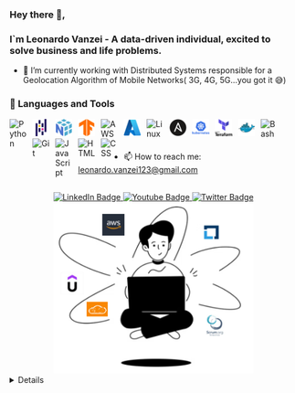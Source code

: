 ### Hey there 👋,
### I`m Leonardo Vanzei - A data-driven individual, excited to solve business and life problems.

- 🔭 I’m currently working with Distributed Systems responsible for a Geolocation Algorithm of Mobile Networks( 3G, 4G, 5G...you got it 😅)

### 🧰 Languages and Tools

<img align="left" alt="Python" width="30px" style="padding-right:10px;" src="https://cdn.jsdelivr.net/gh/devicons/devicon/icons/python/python-plain.svg" href="https://www.python.org/" />
<img align="left" alt="Pandas" width="30px" style="padding-right:10px;" src="https://github.com/devicons/devicon/blob/v2.15.1/icons/pandas/pandas-original.svg" />
<img align="left" alt="Numpy" width="30px" style="padding-right:10px;" src="https://github.com/devicons/devicon/blob/v2.15.1/icons/numpy/numpy-original.svg" />
<img align="left" alt="TensorFlow" width="30px" style="padding-right:10px;" src="https://github.com/devicons/devicon/blob/v2.15.1/icons/tensorflow/tensorflow-original.svg" />
<img align="left" alt="AWS" width="30px" style="padding-right:10px;" src="https://static-00.iconduck.com/assets.00/aws-icon-2048x2048-ptyrjxdo.png" />
<img align="left" alt="Azure" width="30px" style="padding-right:10px;" src="https://raw.githubusercontent.com/devicons/devicon/1119b9f84c0290e0f0b38982099a2bd027a48bf1/icons/azure/azure-original.svg" />
<img align="left" alt="Linux" width="30px" style="padding-right:10px;" src="https://cdn.jsdelivr.net/gh/devicons/devicon/icons/linux/linux-original.svg" />
<img align="left" alt="Ansible" width="30px" style="padding-right:10px;" src="https://github.com/devicons/devicon/blob/v2.15.1/icons/ansible/ansible-original.svg" />
<img align="left" alt="Kubernetes" width="30px" style="padding-right:10px;" src="https://github.com/devicons/devicon/blob/v2.15.1/icons/kubernetes/kubernetes-plain-wordmark.svg" />
<img align="left" alt="Terraform" width="30px" style="padding-right:10px;" src="https://github.com/devicons/devicon/blob/v2.15.1/icons/terraform/terraform-original-wordmark.svg" />
<img align="left" alt="Docker" width="30px" style="padding-right:10px;" src="https://github.com/devicons/devicon/blob/v2.15.1/icons/docker/docker-original.svg" />
<img align="left" alt="Bash" width="30px" style="padding-right:10px;" src="https://cdn.jsdelivr.net/gh/devicons/devicon/icons/bash/bash-original.svg" />
<img align="left" alt="Git" width="30px" style="padding-right:10px;" src="https://cdn.jsdelivr.net/gh/devicons/devicon/icons/git/git-original.svg" />
<img align="left" alt="JavaScript" width="30px" style="padding-right:10px;" src="https://cdn.jsdelivr.net/gh/devicons/devicon/icons/javascript/javascript-plain.svg" />
<img align="left" alt="HTML" width="30px" style="padding-right:10px;" src="https://cdn.jsdelivr.net/gh/devicons/devicon/icons/html5/html5-plain.svg" />
<img align="left" alt="CSS" width="30px" style="padding-right:10px;" src="https://cdn.jsdelivr.net/gh/devicons/devicon/icons/css3/css3-plain.svg" />
<br />

#
- 📫 How to reach me: [leonardo.vanzei123@gmail.com](leonardo.vanzei123@gmail.com)
<br />


<div align="center" id="badges">
  <a href="https://www.linkedin.com/in/leonardovanzei/">
    <img src="https://img.shields.io/badge/LinkedIn-blue?style=for-the-badge&logo=linkedin&logoColor=white" alt="LinkedIn Badge"/>
  </a>
  <a href="https://www.youtube.com/@startupme1">
    <img src="https://img.shields.io/badge/YouTube-red?style=for-the-badge&logo=youtube&logoColor=white" alt="Youtube Badge"/>
  </a>
  <a href="https://twitter.com/vanzei_leonardo">
    <img src="https://img.shields.io/badge/Twitter-blue?style=for-the-badge&logo=twitter&logoColor=white" alt="Twitter Badge"/>
  </a>
</div>

<div align="center">
  <img src="https://github.com/vanzei/vanzei/blob/main/image/LogoVNZ.png?raw=true" width="350" height="300"/>
</div>


<details>
- 🤔 I’m looking for interesting individuals, with different skillsets to discuss and build an interesting community.<br />
- 💬 Ask me about anything ! Although I love tech, this is not my only interest... Sports, politics, agriculture, social work... I`m here to help you with the best I can.<br /> 
- ⚡ Fun fact: I`m originally from Brazil 🇧🇷, but currently I live in the United States 🇺🇸... I love Feijoada 🤤<br />



<!--
**vanzei/vanzei** is a ✨ _special_ ✨ repository because its `README.md` (this file) appears on your GitHub profile.

Here are some ideas to get you started:

- 🔭 I’m currently working on ...
- 🌱 I’m currently learning ...
- 👯 I’m looking to collaborate on ...
- 🤔 I’m looking for help with ...
- 💬 Ask me about ...
- 📫 How to reach me: ...
- 😄 Pronouns: ...
- ⚡ Fun fact: ...
-->
